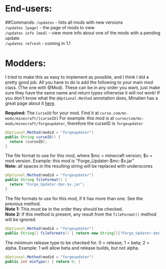 End-users:
===
##Commands:
`/updates` - lists all mods with new versions  
`/updates [page]` - the page of mods to view  
`/updates info [mod]` - view more info about one of the mods with a pending update  
`/updates refresh` - coming in 1.1

Modders:
===
I tried to make this as easy to implement as possible, and I think I did a pretty good job. All you have to do is add the following to your main mod class. (The one with @Mod). These can be in any order you want, just make sure they have the same name and return types otherwise it will not work! If you don't know what the `@Optional.Method` annotation does, Minalien has a great page about it [here](http://minalien.com/minecraft-forge-feature-spotlight-optional-annotation/).


**Required:** The `CurseID` for your mod. Find it at `curse.com/mc-mods/minecraft/[curseID]` For example: this mod is at 
`curse/com/mc-mods/minecraft/forgeupdater`, therefore the curseID is `forgeupdater`

```java
@Optional.Method(modid = "forgeupdater")
public String curseID() {
  return [curseID];
}
```

The file format to use for this mod, where $mc = minecraft version; $v = mod version. Example: this mod is "Forge_Updater-$mc-$v.jar"  
**Note:** all spaces in the resulting string will be replaced with underscores

```java
@Optional.Method(modid = "forgeupdater")
public String fileFormat() {
  return "Forge_Updater-$mc-$v.jar";
}
```

The file formats to use for this mod, if it has more than one. See the previous method.  
**Note 1:** This must be in the order they should be checked.  
**Note 2:** If this method is present, any result from the `fileFormat()` method will be ignored.

```java
@Optional.Method(modid = "forgeupdater")
public String[] fileFormats() { return new String[]{"Forge_Updater-$mc-$v.jar"}; }
```

The minimum release type to be checked for. 0 = release; 1 = beta; 2 = alpha. Example: 1 will allow beta and release builds, but not alpha.

```java
@Optional.Method(modid = "forgeupdater")
public int minType() { return 0; }
```
